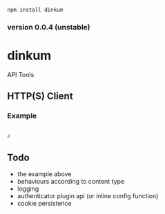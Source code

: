 `npm install dinkum`

### version 0.0.4 (unstable)

dinkum
======

API Tools


HTTP(S) Client
--------------

### Example

```coffee

# 

```


Todo
----

* the example above
* behaviours according to content type
* logging
* authenticator plugin api (or inline config function)
* cookie persistence
